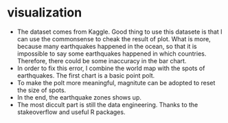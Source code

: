 # visualization
* The dataset comes from Kaggle. Good thing to use this datasete is that I can use the commonsense to cheak the result of plot. What is more, because many earthquakes happened in the ocean, so that it is impossible to say some earthquakes happened in which countries. Therefore, there could be some inaccuracy in the bar chart. 
* In order to fix this error, I combine the world map with the spots of earthquakes. The first chart is a basic point polt. 
* To make the polt more meaningful, magnitute can be adopted to reset the size of spots. 
* In the end, the earthquake zones shows up. 
* The most diccult part is still the data engineering. Thanks to the stakeoverflow and useful R packages.
